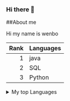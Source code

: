 ### Hi there 👋

##About me

Hi my name is wenbo

| Rank | Languages |
|-----:|---------------|
|     1| java      |
|     2| SQL              |
|     3| Python              |


<details>
  <summary>
    My top Languages
  </summary>
  your TABLE
  TWO
  THREE
</details>

